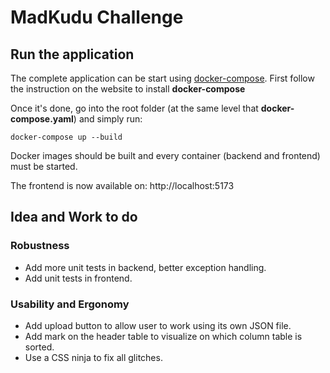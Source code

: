 # MadKudu Challenge


## Run the application

The complete application can be start using [docker-compose](https://docs.docker.com/compose/).
First follow the instruction on the website to install __docker-compose__

Once it's done, go into the root folder (at the same level that __docker-compose.yaml__) and simply run:
```
docker-compose up --build
```

Docker images should be built and every container (backend and frontend) must be started.

The frontend is now available on: http://localhost:5173


## Idea and Work to do

### Robustness

- Add more unit tests in backend, better exception handling.
- Add unit tests in frontend.

### Usability and Ergonomy

- Add upload button to allow user to work using its own JSON file.
- Add mark on the header table to visualize on which column table is sorted.
- Use a CSS ninja to fix all glitches.
